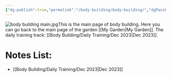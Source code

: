 ```yaml
---
{"dg-publish":true,"permalink":"/body-building/body-building/","dgPassFrontmatter":true}
---
```


![body building main.jpg](/img/user/Pictures%20and%20Photos/Pics/body%20building%20main.jpg)This is the main page of body building.
Here you can go back to the main page of the garden [[My Garden\|My Garden]].
The daily training track: [[Body Building/Daily Training/Dec 2023\|Dec 2023]].

# Notes List:
- [[Body Building/Daily Training/Dec 2023\|Dec 2023]] 